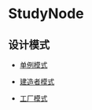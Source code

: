 # StudyNode


## 设计模式

* [单例模式](https://github.com/jianjiandandande/StudyNode/blob/master/designPatterns/单例模式.md)

* [建造者模式](https://github.com/jianjiandandande/StudyNode/blob/master/designPatterns/%E5%BB%BA%E9%80%A0%E8%80%85%E6%A8%A1%E5%BC%8F.md)

* [工厂模式](https://github.com/jianjiandandande/StudyNode/blob/master/designPatterns/%E5%B7%A5%E5%8E%82%E6%A8%A1%E5%BC%8F.md)
